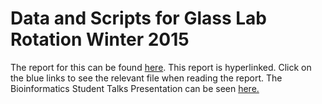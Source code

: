 <h1> Data and Scripts for Glass Lab Rotation Winter 2015 </h1>

The report for this can be found <a href="https://drive.google.com/file/d/0B6aRfRgg95OGX1ozOHpmOXpXVjQ/view?usp=sharing">here</a>.
This report is hyperlinked.
Click on the blue links to see the relevant file when reading the report.
The Bioinformatics Student Talks Presentation can be seen <a href="https://github.com/kanishkasthana/compareChipSeq/blob/master/Student%20Talks%20Presentation.pdf"> here.</a>
